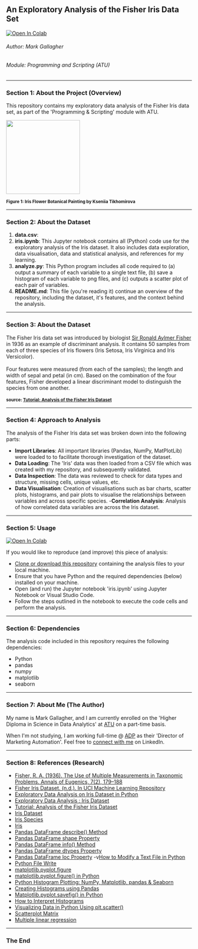 ## An Exploratory Analysis of the Fisher Iris Data Set

<a target="_blank" href="https://colab.research.google.com/github/galto4/pands-project.git">
  <img src="https://colab.research.google.com/assets/colab-badge.svg" alt="Open In Colab"/>
</a>

###### Author: Mark Gallagher
###### Module: Programming and Scripting (ATU)

***

### Section 1: About the Project (Overview)

This repository contains my exploratory data analysis of the Fisher Iris data set, as part of the 'Programming & Scripting' module with ATU.

<img src="https://encrypted-tbn0.gstatic.com/images?q=tbn:ANd9GcSBmlP5kPVYSNI04lQYiYbFI_Kxd1BXuwcQbIl4O4BgvQ&s" width=200>

<sub><b>Figure 1: Iris Flower Botanical Painting by Kseniia Tikhomirova</b></sub> 

***

### Section 2: About the Dataset

1. <b>data.csv</b>:
2. <b>iris.ipynb</b>: This Jupyter notebook contains all (Python) code use for the exploratory analysis of the Iris dataset. It also includes data exploration, data visualisation, data and statistical analysis, and references for my learning.
3. <b>analyze.py</b>: This Python program includes all code required to (a) output a summary of each variable to a single text file, (b) save a histogram of each variable to png files, and (c) outputs a scatter plot of each pair of variables.
4. <b>README.md</b>: This file (you're reading it) continue an overview of the repository, including the dataset, it's features, and the context behind the analysis.

***

### Section 3: About the Dataset

The Fisher Iris data set was introduced by biologist [Sir Ronald Aylmer Fisher](https://www.britannica.com/biography/Ronald-Aylmer-Fisher) in 1936 as an example of discriminant analysis. It contains 50 samples from each of three species of Iris flowers (Iris Setosa, Iris Virginica and Iris Versicolor).
<br><br>
Four features were measured (from each of the samples); the length and width of sepal and petal (in cm). Based on the combination of the four features, Fisher developed a linear discriminant model to distinguish the species from one another.
<br><br>
<sub><b>source: [Tutorial: Analysis of the Fisher Iris Dataset](https://www.idiap.ch/software/beat/docs/bob/docs/v7.0.0/example.html)</b></sub>

***

### Section 4: Approach to Analysis

The analysis of the Fisher Iris data set was broken down into the following parts:

- <b>Import Libraries</b>: All important libraries (Pandas, NumPy, MatPlotLib) were loaded to to facilitate thorough investigation of the dataset.
- <b>Data Loading</b>: The 'Iris' data was then loaded from a CSV file which was created with my repository, and subsequently validated.
- <b>Data Inspection</b>: The data was reviewed to check for data types and structure, missing cells, unique values, etc. 
- <b>Data Visualisation</b>: Creation of visualisations such as bar charts, scatter plots, histograms, and pair plots to visualise the relationships between variables and across specific species.
-<b>Correlation Analysis</b>: Analysis of how correlated data variables are across the Iris dataset.

***

### Section 5: Usage

<a target="_blank" href="https://colab.research.google.com/github/galto4/pands-project.git">
  <img src="https://colab.research.google.com/assets/colab-badge.svg" alt="Open In Colab"/>
</a>

If you would like to reproduce (and improve) this piece of analysis:

- [Clone  or download this repository](https://github.com/galto4/pands-project.git) containing the analysis files to your local machine.
- Ensure that you have Python and the required dependencies (below) installed on your machine.
- Open (and run) the Jupyter notebook 'iris.ipynb' using Jupyter Notebook or Visual Studio Code.
- Follow the steps outlined in the notebook to execute the code cells and perform the analysis.

***

### Section 6: Dependencies

The analysis code included in this repository requires the following dependencies:

- Python
- pandas
- numpy
- matplotlib
- seaborn

***

### Section 7: About Me (The Author)

My name is Mark Gallagher, and I am currently enrolled on the 'Higher Diploma in Science in Data Analytics' at [ATU](https://www.atu.ie/) on a part-time basis.

When I'm not studying, I am working full-time @ [ADP](https://www.adp.com/) as their 'Director of Marketing Automation'. Feel free to [connect with me](https://www.linkedin.com/in/markgallagher2/) on LinkedIn.

***

### Section 8: References (Research)

- [Fisher, R. A. (1936). The Use of Multiple Measurements in Taxonomic Problems. Annals of Eugenics, 7(2), 179–188](https://doi.org/10.1111/j.1469-1809.1936.tb02137.x)
- [Fisher Iris Dataset. (n.d.). In UCI Machine Learning Repository](https://archive.ics.uci.edu/ml/datasets/iris)
- [Exploratory Data Analysis on Iris Dataset in Python](https://flexiple.com/python/exploratory-data-analysis-on-iris-dataset)
- [Exploratory Data Analysis : Iris Dataset](https://medium.com/analytics-vidhya/exploratory-data-analysis-iris-dataset-4df6f045cda)
- [Tutorial: Analysis of the Fisher Iris Dataset](https://www.idiap.ch/software/beat/docs/bob/docs/v7.0.0/example.html)
- [Iris Dataset](https://raw.githubusercontent.com/mwaskom/seaborn-data/master/iris.csv)
- [Iris Species](https://www.kaggle.com/datasets/uciml/iris)
- [Iris](https://archive.ics.uci.edu/dataset/53/iris)
- [Pandas DataFrame describe() Method](https://www.w3schools.com/python/pandas/ref_df_describe.asp)
- [Pandas DataFrame shape Property](https://www.w3schools.com/python/pandas/ref_df_shape.asp)
- [Pandas DataFrame info() Method](https://www.w3schools.com/python/pandas/ref_df_info.asp)
- [Pandas DataFrame dtypes Property](https://www.w3schools.com/python/pandas/ref_df_dtypes.asp)
- [Pandas DataFrame loc Property](https://www.w3schools.com/python/pandas/ref_df_loc.asp)
-v[How to Modify a Text File in Python](https://www.askpython.com/python/built-in-methods/modify-text-file-python)
- [Python File Write](https://www.w3schools.com/python/python_file_write.asp)
- [matplotlib.pyplot.figure](https://matplotlib.org/stable/api/_as_gen/matplotlib.pyplot.figure.html)
- [matplotlib.pyplot.figure() in Python](https://www.geeksforgeeks.org/matplotlib-pyplot-figure-in-python/)
- [Python Histogram Plotting: NumPy, Matplotlib, pandas & Seaborn](https://realpython.com/python-histograms/)
- [Creating Histograms using Pandas](https://mode.com/example-gallery/python_histogram)
- [Matplotlib.pyplot.savefig() in Python](https://www.geeksforgeeks.org/matplotlib-pyplot-savefig-in-python/)
- [How to Interpret Histograms](https://www.labxchange.org/library/items/lb:LabXchange:10d3270e:html:1)
- [Visualizing Data in Python Using plt.scatter()](https://realpython.com/visualizing-python-plt-scatter/)
- [Scatterplot Matrix](https://seaborn.pydata.org/examples/scatterplot_matrix.html)
- [Multiple linear regression](https://seaborn.pydata.org/examples/multiple_regression.html)

***

### The End